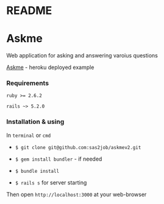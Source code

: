# README

# Askme

Web application for asking and answering varoius questions

[Askme](https://askmev2.herokuapp.com) - heroku deployed example

### Requirements

`ruby >= 2.6.2`

`rails ~> 5.2.0`

### Installation & using

In `terminal` or `cmd`

- `$ git clone git@github.com:sas2job/askmev2.git`

- `$ gem install bundler` - if needed

- `$ bundle install`

- `$ rails s` for server starting

Then open `http://localhost:3000` at your web-browser
